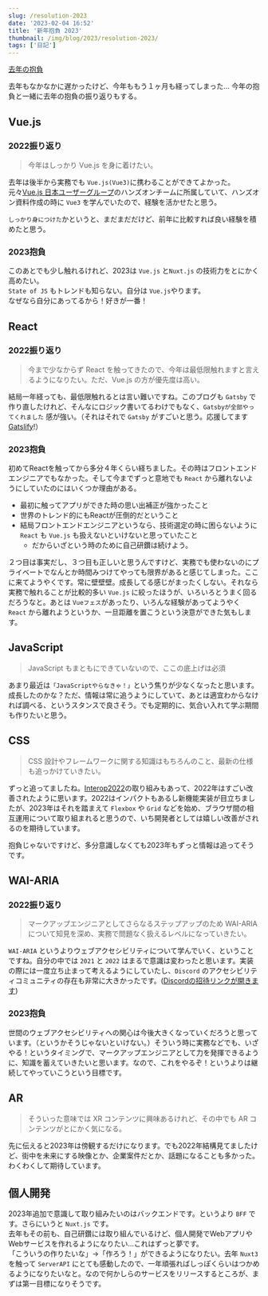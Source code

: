 ```yaml
---
slug: /resolution-2023
date: '2023-02-04 16:52'
title: '新年抱負 2023'
thumbnail: /img/blog/2023/resolution-2023/
tags: ['日記']
---
```

[去年の抱負](/882)

去年もなかなかに遅かったけど、今年ももう１ヶ月も経ってしまった…
今年の抱負と一緒に去年の抱負の振り返りもする。

## Vue.js

### 2022振り返り

> 今年はしっかり Vue.js を身に着けたい。

去年は後半から実務でも `Vue.js(Vue3)`に携わることができてよかった。  
元々[Vue.js 日本ユーザーグループ](https://vuejs-jp.org/)のハンズオンチームに所属していて、ハンズオン資料作成の時に `Vue3` を学んでいたので、経験を活かせたと思う。

`しっかり身につけた`かというと、まだまだだけど、前年に比較すれば良い経験を積めたと思う。

### 2023抱負

このあとでも少し触れるけれど、2023は `Vue.js` と`Nuxt.js` の技術力をとにかく高めたい。  
`State of JS` もトレンドも知らない。自分は `Vue.js`やります。  
なぜなら自分にあってるから！好きが一番！


## React

### 2022振り返り

> 今まで少なからず React を触ってきたので、今年は最低限触れますと言えるようになりたい。ただ、Vue.js の方が優先度は高い。

結局一年経っても、最低限触れるとは言い難いですね。このブログも `Gatsby` で作り直したけれど、そんなにロジック書いてるわけでもなく、`Gatsbyが全部やってくれました` 感が強い。（それはそれで `Gatsby` がすごいと思う。応援してます[Gatslify](https://www.gatsbyjs.com/blog/gatsby-is-joining-netlify/)!）

### 2023抱負

初めてReactを触ってから多分４年くらい経ちました。その時はフロントエンドエンジニアでもなかった。そして今までずっと意地でも `React` から離れないようにしていたのにはいくつか理由がある。

- 最初に触ってアプリができた時の思い出補正が強かったこと
- 世界のトレンド的にもReactが圧倒的だということ
- 結局フロントエンドエンジニアというなら、技術選定の時に困らないように `React` も `Vue.js` も扱えないといけないと思っていたこと
  - だからいざという時のために自己研鑽は続けよう。

２つ目は事実だし、３つ目も正しいと思うんですけど、実務でも使わないのにプライベートでなんとか時間みつけてやっても限界があると感じてしまった。ここに来てようやくです。常に壁壁壁。成長してる感じがまったくしない。それなら実務で触れることが比較的多い `Vue.js` に絞ったほうが、いろいろとうまく回るだろうなと。あとは `Vueフェス`があったり、いろんな経験があってようやく `React` から離れようというか、一旦距離を置こうという決意ができた気もします。

## JavaScript

> JavaScript もまともにできていないので、ここの底上げは必須

あまり最近は`「JavaScriptやらなきゃ！」`という焦りが少なくなったと思います。成長したのかな？ただ、情報は常に追うようにしていて、あとは適宜わからなければ調べる、というスタンスで良さそう。でも定期的に、気合い入れて学ぶ期間も作りたいと思う。

## CSS

> CSS 設計やフレームワークに関する知識はもちろんのこと、最新の仕様も追っかけていきたい。

ずっと追ってましたね。[Interop2022](https://web.dev/interop-2022/)の取り組みもあって、2022年はすごい改善されたように思います。2022はインパクトもあるし新機能実装が目立ちましたが、2023年はそれを踏まえて `Flexbox` や `Grid` などを始め、ブラウザ間の相互運用について取り組まれると思うので、いち開発者としては嬉しい改善がされるのを期待しています。

抱負じゃないですけど、多分意識しなくても2023年もずっと情報は追ってそうです。

## WAI-ARIA

### 2022振り返り
> マークアップエンジニアとしてさらなるステップアップのため WAI-ARIA について知見を深め、実務で問題なく扱えるレベルになっていきたい。

`WAI-ARIA` というよりウェブアクセシビリティについて学んでいく、ということですね。自分の中では `2021` と `2022` はまるで意識は変わったと思います。実装の際には一度立ち止まって考えるようにしていたし、`Discord` のアクセシビリティコミュニティの存在も非常に大きかったです。([Discordの招待リンクが開きます](https://t.co/vror70AhOa))

### 2023抱負

世間のウェブアクセシビリティへの関心は今後大きくなっていくだろうと思っています。（というかそうじゃないといけない。）そういう時に実務などでも、いざやる！というタイミングで、マークアップエンジニアとして力を発揮できるように、知識を蓄えていきたいと思います。なので、これをやるぞ！というよりは継続してやっていこうという目標です。

## AR

> そういった意味では XR コンテンツに興味あるけれど、その中でも AR コンテンツがとにかく気になる。

先に伝えると2023年は傍観するだけになります。でも2022年結構見てましたけど、街中を未来にする映像とか、企業案件だとか、話題になることも多かった。わくわくして期待しています。

## 個人開発

2023年追加で意識して取り組みたいのはバックエンドです。というより `BFF` です。さらにいうと `Nuxt.js` です。  
去年もその前も、自己研鑽には取り組んでいるけど、個人開発でWebアプリやWebサービスを作れるようになりたい…これはずっと夢です。  
「こういうの作りたいな」→「作ろう！」ができるようになりたい。去年 `Nuxt3` を触って `ServerAPI` にとても感動したので、一年頑張ればしっぽくらいはつかめるようになりたいなと。なので何かしらのサービスをリリースするところが、まずは第一目標になりそうです。
